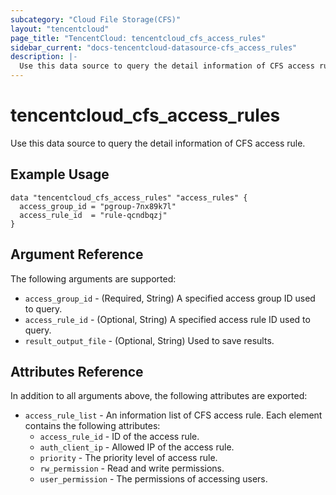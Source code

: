 ```yaml
---
subcategory: "Cloud File Storage(CFS)"
layout: "tencentcloud"
page_title: "TencentCloud: tencentcloud_cfs_access_rules"
sidebar_current: "docs-tencentcloud-datasource-cfs_access_rules"
description: |-
  Use this data source to query the detail information of CFS access rule.
---
```


# tencentcloud_cfs_access_rules

Use this data source to query the detail information of CFS access rule.

## Example Usage

```hcl
data "tencentcloud_cfs_access_rules" "access_rules" {
  access_group_id = "pgroup-7nx89k7l"
  access_rule_id  = "rule-qcndbqzj"
}
```

## Argument Reference

The following arguments are supported:

* `access_group_id` - (Required, String) A specified access group ID used to query.
* `access_rule_id` - (Optional, String) A specified access rule ID used to query.
* `result_output_file` - (Optional, String) Used to save results.

## Attributes Reference

In addition to all arguments above, the following attributes are exported:

* `access_rule_list` - An information list of CFS access rule. Each element contains the following attributes:
  * `access_rule_id` - ID of the access rule.
  * `auth_client_ip` - Allowed IP of the access rule.
  * `priority` - The priority level of access rule.
  * `rw_permission` - Read and write permissions.
  * `user_permission` - The permissions of accessing users.


